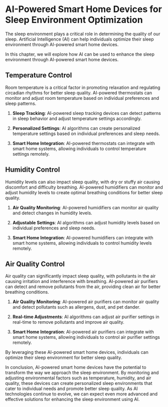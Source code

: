 AI-Powered Smart Home Devices for Sleep Environment Optimization
================================================================================================================

The sleep environment plays a critical role in determining the quality of our sleep. Artificial Intelligence (AI) can help individuals optimize their sleep environment through AI-powered smart home devices.

In this chapter, we will explore how AI can be used to enhance the sleep environment through AI-powered smart home devices.

Temperature Control
-------------------

Room temperature is a critical factor in promoting relaxation and regulating circadian rhythms for better sleep quality. AI-powered thermostats can monitor and adjust room temperature based on individual preferences and sleep patterns.

1. **Sleep Tracking**: AI-powered sleep tracking devices can detect patterns in sleep behavior and adjust temperature settings accordingly.

2. **Personalized Settings**: AI algorithms can create personalized temperature settings based on individual preferences and sleep needs.

3. **Smart Home Integration**: AI-powered thermostats can integrate with smart home systems, allowing individuals to control temperature settings remotely.

Humidity Control
----------------

Humidity levels can also impact sleep quality, with dry or stuffy air causing discomfort and difficulty breathing. AI-powered humidifiers can monitor and adjust humidity levels to create optimal breathing conditions for better sleep quality.

1. **Air Quality Monitoring**: AI-powered humidifiers can monitor air quality and detect changes in humidity levels.

2. **Adjustable Settings**: AI algorithms can adjust humidity levels based on individual preferences and sleep needs.

3. **Smart Home Integration**: AI-powered humidifiers can integrate with smart home systems, allowing individuals to control humidity levels remotely.

Air Quality Control
-------------------

Air quality can significantly impact sleep quality, with pollutants in the air causing irritation and interference with breathing. AI-powered air purifiers can detect and remove pollutants from the air, providing clean air for better breathing conditions.

1. **Air Quality Monitoring**: AI-powered air purifiers can monitor air quality and detect pollutants such as allergens, dust, and pet dander.

2. **Real-time Adjustments**: AI algorithms can adjust air purifier settings in real-time to remove pollutants and improve air quality.

3. **Smart Home Integration**: AI-powered air purifiers can integrate with smart home systems, allowing individuals to control air purifier settings remotely.

By leveraging these AI-powered smart home devices, individuals can optimize their sleep environment for better sleep quality.

In conclusion, AI-powered smart home devices have the potential to transform the way we approach the sleep environment. By monitoring and adjusting environmental factors such as temperature, humidity, and air quality, these devices can create personalized sleep environments that cater to individual needs and promote better sleep quality. As AI technologies continue to evolve, we can expect even more advanced and effective solutions for enhancing the sleep environment using AI.


